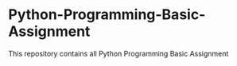 # Python-Programming-Basic-Assignment
This repository contains all Python Programming Basic Assignment
